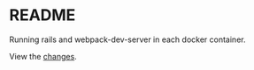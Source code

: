 # README

Running rails and webpack-dev-server in each docker container.

View the [changes].

[changes]: https://github.com/MickPlaYer/rails-webpack-docker/compare/377ec379c77f41607b2dc4e59d9960a1be7f4ec6...01fe82b08e82f4de74a55ef4a70e191b135d3b96
